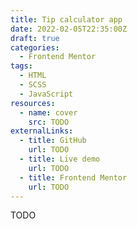 ```yaml
---
title: Tip calculator app
date: 2022-02-05T22:35:00Z
draft: true
categories:
  - Frontend Mentor
tags: 
  - HTML
  - SCSS
  - JavaScript
resources:
  - name: cover
    src: TODO
externalLinks:
  - title: GitHub
    url: TODO
  - title: Live demo
    url: TODO
  - title: Frontend Mentor
    url: TODO
---
```


TODO